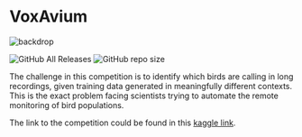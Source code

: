 # VoxAvium
 
![backdrop](https://camo.githubusercontent.com/4190f691822f13b55b6fc740b96305a4c1796ccf/687474703a2f2f7777772e6b757761697462697264732e6f72672f73697465732f64656661756c742f66696c65732f66696c65732d6d6973632f62697264696e672d626972642d7368617065732d312e6a7067)

![GitHub All Releases](https://img.shields.io/github/downloads/Thanatoz-1/VoxAvium/total?style=flat-square) ![GitHub repo size](https://img.shields.io/github/repo-size/Thanatoz-1/VoxAvium?style=flat-square)

The challenge in this competition is to identify which birds are calling in long recordings, given training data generated in meaningfully different contexts. This is the exact problem facing scientists trying to automate the remote monitoring of bird populations.

The link to the competition could be found in this [kaggle link](https://www.kaggle.com/c/birdsong-recognition).
